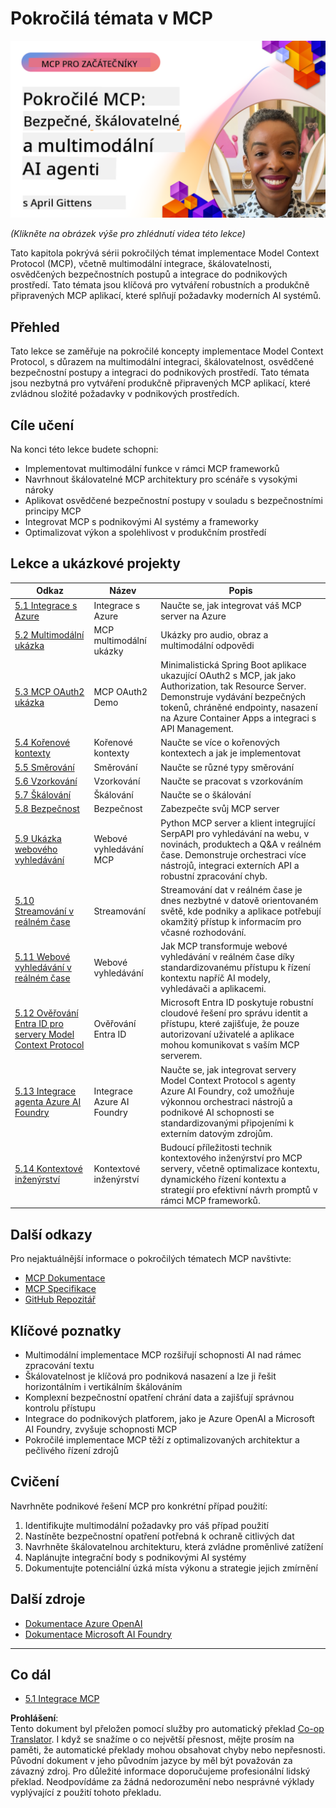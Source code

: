 <!--
CO_OP_TRANSLATOR_METADATA:
{
  "original_hash": "d204bc94ea6027d06a703b21b711ca57",
  "translation_date": "2025-08-19T15:33:39+00:00",
  "source_file": "05-AdvancedTopics/README.md",
  "language_code": "cs"
}
-->
# Pokročilá témata v MCP

[![Pokročilé MCP: Bezpeční, škálovatelní a multimodální AI agenti](../../../translated_images/06.42259eaf91fccfc6d06ef1c126c9db04bbff9e5f60a87b782a2ec2616163142f.cs.png)](https://youtu.be/4yjmGvJzYdY)

_(Klikněte na obrázek výše pro zhlédnutí videa této lekce)_

Tato kapitola pokrývá sérii pokročilých témat implementace Model Context Protocol (MCP), včetně multimodální integrace, škálovatelnosti, osvědčených bezpečnostních postupů a integrace do podnikových prostředí. Tato témata jsou klíčová pro vytváření robustních a produkčně připravených MCP aplikací, které splňují požadavky moderních AI systémů.

## Přehled

Tato lekce se zaměřuje na pokročilé koncepty implementace Model Context Protocol, s důrazem na multimodální integraci, škálovatelnost, osvědčené bezpečnostní postupy a integraci do podnikových prostředí. Tato témata jsou nezbytná pro vytváření produkčně připravených MCP aplikací, které zvládnou složité požadavky v podnikových prostředích.

## Cíle učení

Na konci této lekce budete schopni:

- Implementovat multimodální funkce v rámci MCP frameworků
- Navrhnout škálovatelné MCP architektury pro scénáře s vysokými nároky
- Aplikovat osvědčené bezpečnostní postupy v souladu s bezpečnostními principy MCP
- Integrovat MCP s podnikovými AI systémy a frameworky
- Optimalizovat výkon a spolehlivost v produkčním prostředí

## Lekce a ukázkové projekty

| Odkaz | Název | Popis |
|-------|-------|-------|
| [5.1 Integrace s Azure](./mcp-integration/README.md) | Integrace s Azure | Naučte se, jak integrovat váš MCP server na Azure |
| [5.2 Multimodální ukázka](./mcp-multi-modality/README.md) | MCP multimodální ukázky | Ukázky pro audio, obraz a multimodální odpovědi |
| [5.3 MCP OAuth2 ukázka](../../../05-AdvancedTopics/mcp-oauth2-demo) | MCP OAuth2 Demo | Minimalistická Spring Boot aplikace ukazující OAuth2 s MCP, jak jako Authorization, tak Resource Server. Demonstruje vydávání bezpečných tokenů, chráněné endpointy, nasazení na Azure Container Apps a integraci s API Management. |
| [5.4 Kořenové kontexty](./mcp-root-contexts/README.md) | Kořenové kontexty | Naučte se více o kořenových kontextech a jak je implementovat |
| [5.5 Směrování](./mcp-routing/README.md) | Směrování | Naučte se různé typy směrování |
| [5.6 Vzorkování](./mcp-sampling/README.md) | Vzorkování | Naučte se pracovat s vzorkováním |
| [5.7 Škálování](./mcp-scaling/README.md) | Škálování | Naučte se o škálování |
| [5.8 Bezpečnost](./mcp-security/README.md) | Bezpečnost | Zabezpečte svůj MCP server |
| [5.9 Ukázka webového vyhledávání](./web-search-mcp/README.md) | Webové vyhledávání MCP | Python MCP server a klient integrující SerpAPI pro vyhledávání na webu, v novinách, produktech a Q&A v reálném čase. Demonstruje orchestraci více nástrojů, integraci externích API a robustní zpracování chyb. |
| [5.10 Streamování v reálném čase](./mcp-realtimestreaming/README.md) | Streamování | Streamování dat v reálném čase je dnes nezbytné v datově orientovaném světě, kde podniky a aplikace potřebují okamžitý přístup k informacím pro včasné rozhodování. |
| [5.11 Webové vyhledávání v reálném čase](./mcp-realtimesearch/README.md) | Webové vyhledávání | Jak MCP transformuje webové vyhledávání v reálném čase díky standardizovanému přístupu k řízení kontextu napříč AI modely, vyhledávači a aplikacemi. |
| [5.12 Ověřování Entra ID pro servery Model Context Protocol](./mcp-security-entra/README.md) | Ověřování Entra ID | Microsoft Entra ID poskytuje robustní cloudové řešení pro správu identit a přístupu, které zajišťuje, že pouze autorizovaní uživatelé a aplikace mohou komunikovat s vaším MCP serverem. |
| [5.13 Integrace agenta Azure AI Foundry](./mcp-foundry-agent-integration/README.md) | Integrace Azure AI Foundry | Naučte se, jak integrovat servery Model Context Protocol s agenty Azure AI Foundry, což umožňuje výkonnou orchestraci nástrojů a podnikové AI schopnosti se standardizovanými připojeními k externím datovým zdrojům. |
| [5.14 Kontextové inženýrství](./mcp-contextengineering/README.md) | Kontextové inženýrství | Budoucí příležitosti technik kontextového inženýrství pro MCP servery, včetně optimalizace kontextu, dynamického řízení kontextu a strategií pro efektivní návrh promptů v rámci MCP frameworků. |

## Další odkazy

Pro nejaktuálnější informace o pokročilých tématech MCP navštivte:
- [MCP Dokumentace](https://modelcontextprotocol.io/)
- [MCP Specifikace](https://spec.modelcontextprotocol.io/)
- [GitHub Repozitář](https://github.com/modelcontextprotocol)

## Klíčové poznatky

- Multimodální implementace MCP rozšiřují schopnosti AI nad rámec zpracování textu
- Škálovatelnost je klíčová pro podniková nasazení a lze ji řešit horizontálním i vertikálním škálováním
- Komplexní bezpečnostní opatření chrání data a zajišťují správnou kontrolu přístupu
- Integrace do podnikových platforem, jako je Azure OpenAI a Microsoft AI Foundry, zvyšuje schopnosti MCP
- Pokročilé implementace MCP těží z optimalizovaných architektur a pečlivého řízení zdrojů

## Cvičení

Navrhněte podnikové řešení MCP pro konkrétní případ použití:

1. Identifikujte multimodální požadavky pro váš případ použití
2. Nastíněte bezpečnostní opatření potřebná k ochraně citlivých dat
3. Navrhněte škálovatelnou architekturu, která zvládne proměnlivé zatížení
4. Naplánujte integrační body s podnikovými AI systémy
5. Dokumentujte potenciální úzká místa výkonu a strategie jejich zmírnění

## Další zdroje

- [Dokumentace Azure OpenAI](https://learn.microsoft.com/en-us/azure/ai-services/openai/)
- [Dokumentace Microsoft AI Foundry](https://learn.microsoft.com/en-us/ai-services/)

---

## Co dál

- [5.1 Integrace MCP](./mcp-integration/README.md)

**Prohlášení**:  
Tento dokument byl přeložen pomocí služby pro automatický překlad [Co-op Translator](https://github.com/Azure/co-op-translator). I když se snažíme o co největší přesnost, mějte prosím na paměti, že automatické překlady mohou obsahovat chyby nebo nepřesnosti. Původní dokument v jeho původním jazyce by měl být považován za závazný zdroj. Pro důležité informace doporučujeme profesionální lidský překlad. Neodpovídáme za žádná nedorozumění nebo nesprávné výklady vyplývající z použití tohoto překladu.